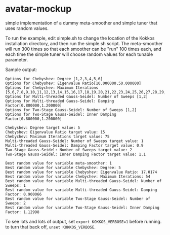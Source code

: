 # avatar-mockup
simple implementation of a dummy meta-smoother and simple tuner that uses random values.

To run the example, edit simple.sh to change the location of the Kokkos installation directory, and then run the simple.sh script. The meta-smoother will run 300 times so that each smoother can be "run" 100 times each, and each time the simple tuner will choose random values for each tunable parameter.

Sample output:

```
Options for Chebyshev: Degree [1,2,3,4,5,6]
Options for Chebyshev: Eigenvalue Ratio[10.000000,50.000000]
Options for Chebychev: Maximum Iterations [5,6,7,8,9,10,11,12,13,14,15,16,17,18,19,20,21,22,23,24,25,26,27,28,29,30,31,32,33,34,35,36,37,38,39,40,41,42,43,44,45,46,47,48,49,50,51,52,53,54,55,56,57,58,59,60,61,62,63,64,65,66,67,68,69,70,71,72,73,74,75,76,77,78,79,80,81,82,83,84,85,86,87,88,89,90,91,92,93,94,95,96,97,98,99,100]
Options for Multi-threaded Gauss-Seidel: Number of Sweeps [1,2]
Options for Multi-threaded Gauss-Seidel: Damping Factor[0.800000,1.200000]
Options for Two-Stage Gauss-Seidel: Number of Sweeps [1,2]
Options for Two-Stage Gauss-Seidel: Inner Damping Factor[0.800000,1.200000]

Chebyshev: Degree target value: 5
Chebyshev: Eigenvalue Ratio target value: 15
Chebychev: Maximum Iterations target value: 75
Multi-threaded Gauss-Seidel: Number of Sweeps target value: 1
Multi-threaded Gauss-Seidel: Damping Factor target value: 0.9
Two-Stage Gauss-Seidel: Number of Sweeps target value: 2
Two-Stage Gauss-Seidel: Inner Damping Factor target value: 1.1

Best random value for variable meta-smoother: 1
Best random value for variable Chebyshev: Degree: 5
Best random value for variable Chebyshev: Eigenvalue Ratio: 17.0174
Best random value for variable Chebychev: Maximum Iterations: 54
Best random value for variable Multi-threaded Gauss-Seidel: Number of Sweeps: 1
Best random value for variable Multi-threaded Gauss-Seidel: Damping Factor: 0.900066
Best random value for variable Two-Stage Gauss-Seidel: Number of Sweeps: 2
Best random value for variable Two-Stage Gauss-Seidel: Inner Damping Factor: 1.12998
```

To see lots and lots of output, set `export KOKKOS_VERBOSE=1` before running. to turn that back off, `unset KOKKOS_VERBOSE`.
